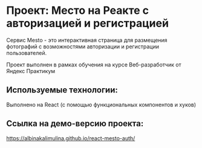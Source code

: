  # Проект: Место на Реакте с авторизацией и регистрацией

Сервис Mesto - это интерактивная страница для размещения фотографий с возможностями авторизации и регистрации пользователей.

Проект выполнен в рамках обучения на курсе Веб-разработчик от Яндекс Практикум

## Используемые технологии: 
Выполнено на React (с помощью функциональных компонентов и хуков)

## Ссылка на демо-версию проекта:  
 https://albinakalimulina.github.io/react-mesto-auth/